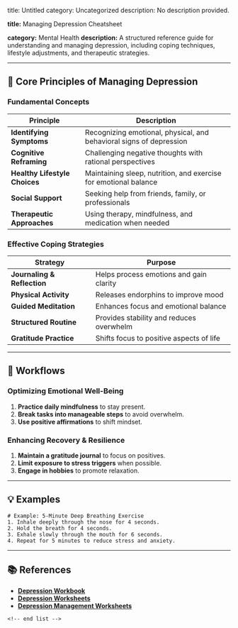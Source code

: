 title: Untitled
category: Uncategorized
description: No description provided.

**title:** Managing Depression Cheatsheet

**category:** Mental Health
**description:** A structured reference guide for understanding and managing depression, including coping techniques, lifestyle adjustments, and therapeutic strategies.

---

## 🧠 **Core Principles of Managing Depression**

### **Fundamental Concepts**

| Principle                           | Description                                                         |
| ----------------------------------- | ------------------------------------------------------------------- |
| **Identifying Symptoms**      | Recognizing emotional, physical, and behavioral signs of depression |
| **Cognitive Reframing**       | Challenging negative thoughts with rational perspectives            |
| **Healthy Lifestyle Choices** | Maintaining sleep, nutrition, and exercise for emotional balance    |
| **Social Support**            | Seeking help from friends, family, or professionals                 |
| **Therapeutic Approaches**    | Using therapy, mindfulness, and medication when needed              |

### **Effective Coping Strategies**

| Strategy                          | Purpose                                  |
| --------------------------------- | ---------------------------------------- |
| **Journaling & Reflection** | Helps process emotions and gain clarity  |
| **Physical Activity**       | Releases endorphins to improve mood      |
| **Guided Meditation**       | Enhances focus and emotional balance     |
| **Structured Routine**      | Provides stability and reduces overwhelm |
| **Gratitude Practice**      | Shifts focus to positive aspects of life |

---

## 🔄 **Workflows**

### **Optimizing Emotional Well-Being**

1. **Practice daily mindfulness** to stay present.
2. **Break tasks into manageable steps** to avoid overwhelm.
3. **Use positive affirmations** to shift mindset.

### **Enhancing Recovery & Resilience**

1. **Maintain a gratitude journal** to focus on positives.
2. **Limit exposure to stress triggers** when possible.
3. **Engage in hobbies** to promote relaxation.

---

## 💡 **Examples**

```plaintext
# Example: 5-Minute Deep Breathing Exercise
1. Inhale deeply through the nose for 4 seconds.  
2. Hold the breath for 4 seconds.  
3. Exhale slowly through the mouth for 6 seconds.  
4. Repeat for 5 minutes to reduce stress and anxiety.  
```

---

## 📚 **References**

- **[Depression Workbook](https://www.choosingtherapy.com/wp-content/uploads/2024/07/Worksheets-for-Depression.pdf)**
- **[Depression Worksheets](https://www.mentalyc.com/worksheets-and-cheatsheets/Depression-worksheets)**
- **[Depression Management Worksheets](https://www.therapistaid.com/therapy-worksheets/depression/none)**

```
<!-- end list -->
```